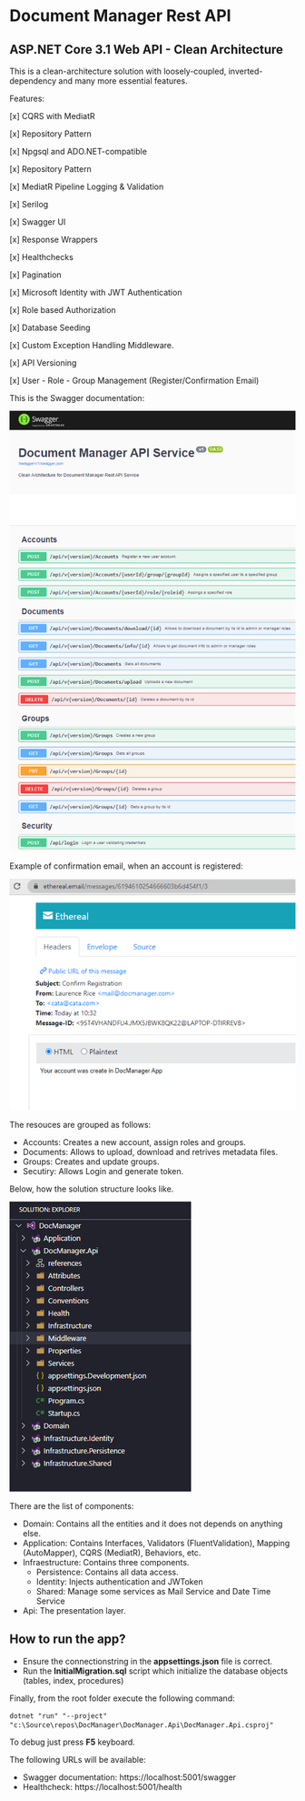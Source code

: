 # Document Manager Rest API
## ASP.NET Core 3.1 Web API - Clean Architecture 

This is a clean-architecture solution with loosely-coupled, inverted-dependency and many more essential features.

Features:

[x] CQRS with MediatR

[x] Repository Pattern

[x] Npgsql and ADO.NET-compatible

[x] Repository Pattern

[x] MediatR Pipeline Logging & Validation

[x] Serilog

[x] Swagger UI

[x] Response Wrappers

[x] Healthchecks

[x] Pagination

[x] Microsoft Identity with JWT Authentication

[x] Role based Authorization

[x] Database Seeding

[x] Custom Exception Handling Middleware.

[x] API Versioning

[x] User - Role - Group Management (Register/Confirmation Email)


This is the Swagger documentation:

![Swagger](swagger.png)

Example of confirmation email, when an account is registered:

![ConfirmationEmail](confirmation_email.png)

The resouces are grouped as follows:

* Accounts: Creates a new account, assign roles and groups.
* Documents: Allows to upload, download and retrives metadata files.
* Groups: Creates and update groups.
* Secutiry: Allows Login and generate token.

Below, how the solution structure looks like.

![Project](solution_structure.png) 


There are the list of components:

* Domain: Contains all the entities and it does not depends on anything else.
* Application: Contains Interfaces, Validators (FluentValidation), Mapping (AutoMapper), CQRS (MediatR), Behaviors, etc.
* Infraestructure: Contains three components.
    * Persistence: Contains all data access.
    * Identity: Injects authentication and JWToken
    * Shared: Manage some services as Mail Service and Date Time Service
* Api: The presentation layer.

## How to run the app?
* Ensure the connectionstring in the __appsettings.json__ file is correct.
* Run the __InitialMigration.sql__ script which initialize the database objects (tables, index, procedures)


Finally, from the root folder execute the following command:

```
dotnet "run" "--project" "c:\Source\repos\DocManager\DocManager.Api\DocManager.Api.csproj" 
```

To debug just press __F5__ keyboard.

The following URLs will be available:

* Swagger documentation: https://localhost:5001/swagger
* Healthcheck: https://localhost:5001/health
